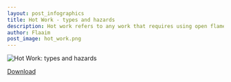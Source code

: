 ```yaml
---
layout: post_infographics
title: Hot Work - types and hazards
description: Hot work refers to any work that requires using open flames, applying heat or friction, or may generate sparks or heat
author: Flaaim
post_image: hot_work.png
---
```


![Hot Work: types and hazards](https://safetyworkblog.com/assets/infographics/hot_work.png)

[Download](https://safetyworkblog.com/assets/infographics/hot_work.png)
